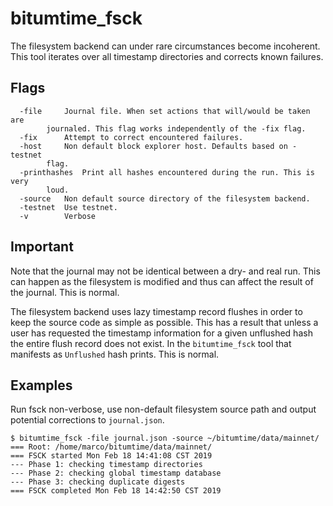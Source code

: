 bitumtime_fsck
============

The filesystem backend can under rare circumstances become incoherent. This
tool iterates over all timestamp directories and corrects known failures.

## Flags

```
  -file		Journal file. When set actions that will/would be taken are
		journaled. This flag works independently of the -fix flag.
  -fix		Attempt to correct encountered failures.
  -host		Non default block explorer host. Defaults based on -testnet
		flag.
  -printhashes	Print all hashes encountered during the run. This is very
		loud.
  -source	Non default source directory of the filesystem backend.
  -testnet	Use testnet.
  -v		Verbose
```

## Important

Note that the journal may not be identical between a dry- and real run. This
can happen as the filesystem is modified and thus can affect the result of the
journal. This is normal.

The filesystem backend uses lazy timestamp record flushes in order to keep the
source code as simple as possible. This has a result that unless a user has
requested the timestamp information for a given unflushed hash the entire flush
record does not exist. In the `bitumtime_fsck` tool that manifests as `Unflushed`
hash prints. This is normal.

## Examples

Run fsck non-verbose, use non-default filesystem source path and output
potential corrections to `journal.json`.
```
$ bitumtime_fsck -file journal.json -source ~/bitumtime/data/mainnet/
=== Root: /home/marco/bitumtime/data/mainnet/
=== FSCK started Mon Feb 18 14:41:08 CST 2019
--- Phase 1: checking timestamp directories
--- Phase 2: checking global timestamp database
--- Phase 3: checking duplicate digests
=== FSCK completed Mon Feb 18 14:42:50 CST 2019
```
